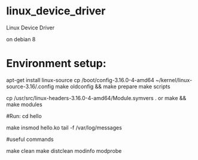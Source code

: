 # linux_device_driver
Linux Device Driver

on debian 8

# Environment setup:
apt-get install linux-source 
cp /boot/config-3.16.0-4-amd64 ~/kernel/linux-source-3.16/.config
make oldconfig && make prepare
make scripts

cp /usr/src/linux-headers-3.16.0-4-amd64/Module.symvers .
or make && make modules



#Run:
cd hello

make
insmod hello.ko
tail -f /var/log/messages

#useful commands

make clean
make distclean
modinfo
modprobe 

